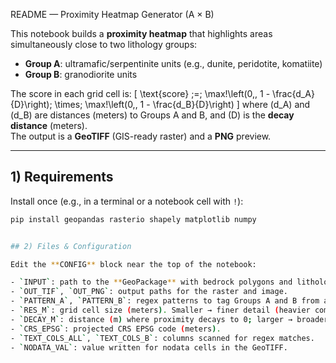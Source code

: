 README — Proximity Heatmap Generator (A × B)

This notebook builds a **proximity heatmap** that highlights areas simultaneously close to two lithology groups:
- **Group A**: ultramafic/serpentinite units (e.g., dunite, peridotite, komatiite)
- **Group B**: granodiorite units

The score in each grid cell is:
\[
\text{score} \;=\; \max\!\left(0,\, 1 - \frac{d_A}{D}\right)\; \times\; \max\!\left(0,\, 1 - \frac{d_B}{D}\right)
\]
where \(d_A\) and \(d_B\) are distances (meters) to Groups A and B, and \(D\) is the **decay distance** (meters).  
The output is a **GeoTIFF** (GIS-ready raster) and a **PNG** preview.

---

## 1) Requirements

Install once (e.g., in a terminal or a notebook cell with `!`):

```bash
pip install geopandas rasterio shapely matplotlib numpy


## 2) Files & Configuration

Edit the **CONFIG** block near the top of the notebook:

- `INPUT`: path to the **GeoPackage** with bedrock polygons and lithology text columns.  
- `OUT_TIF`, `OUT_PNG`: output paths for the raster and image.  
- `PATTERN_A`, `PATTERN_B`: regex patterns to tag Groups A and B from attributes.  
- `RES_M`: grid cell size (meters). Smaller → finer detail (heavier compute).  
- `DECAY_M`: distance (m) where proximity decays to 0; larger → broader halos.  
- `CRS_EPSG`: projected CRS EPSG code (meters).  
- `TEXT_COLS_ALL`, `TEXT_COLS_B`: columns scanned for regex matches.  
- `NODATA_VAL`: value written for nodata cells in the GeoTIFF.
